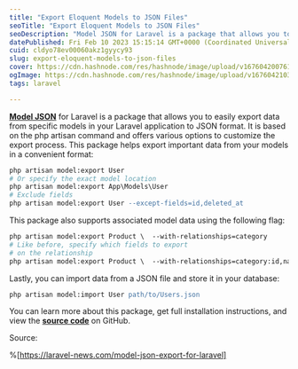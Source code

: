 ```yaml
---
title: "Export Eloquent Models to JSON Files"
seoTitle: "Export Eloquent Models to JSON Files"
seoDescription: "Model JSON for Laravel is a package that allows you to easily export data from specific models in your Laravel application to JSON format. It is based on th"
datePublished: Fri Feb 10 2023 15:15:14 GMT+0000 (Coordinated Universal Time)
cuid: cldyo78ev00060akz1gyycy93
slug: export-eloquent-models-to-json-files
cover: https://cdn.hashnode.com/res/hashnode/image/upload/v1676042007611/350fcc70-282f-49de-a74a-507249eedf40.png
ogImage: https://cdn.hashnode.com/res/hashnode/image/upload/v1676042103259/c93edda9-fa26-42c1-87ec-109b399d4d37.png
tags: laravel

---
```


[**Model JSON**](https://github.com/vildanbina/laravel-model-json) for Laravel is a package that allows you to easily export data from specific models in your Laravel application to JSON format. It is based on the php artisan command and offers various options to customize the export process. This package helps export important data from your models in a convenient format:

```apache
php artisan model:export User 
# Or specify the exact model location
php artisan model:export App\Models\User 
# Exclude fields
php artisan model:export User --except-fields=id,deleted_at
```

This package also supports associated model data using the following flag:

```apache
php artisan model:export Product \  --with-relationships=category 
# Like before, specify which fields to export
# on the relationship
php artisan model:export Product \  --with-relationships=category:id,name
```

Lastly, you can import data from a JSON file and store it in your database:

```apache
php artisan model:import User path/to/Users.json
```

You can learn more about this package, get full installation instructions, and view the [**source code**](https://github.com/vildanbina/laravel-model-json) on GitHub.

Source:

%[https://laravel-news.com/model-json-export-for-laravel]